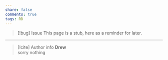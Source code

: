 ```yaml
---
share: false
comments: true
tags: RD
---
```

> [!bug] Issue
> This page is a stub, here as a reminder for later.



-----
> [!cite] Author info
> **Drew**\
> sorry nothing